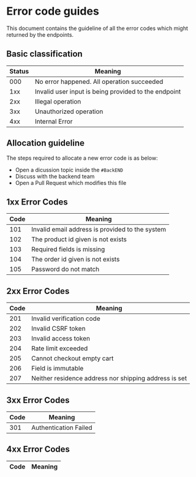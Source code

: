 # Error code guides

This document contains the guideline of all the error codes which might returned by the endpoints.

## Basic classification

| Status | Meaning                                              |
| ------ | ---------------------------------------------------- |
| 000    | No error happened. All operation succeeded           |
| 1xx    | Invalid user input is being provided to the endpoint |
| 2xx    | Illegal operation                                    |
| 3xx    | Unauthorized operation                               |
| 4xx    | Internal Error                                       |

## Allocation guideline

The steps required to allocate a new error code is as below:

- Open a dicussion topic inside the `#BackEND`
- Discuss with the backend team
- Open a Pull Request which modifies this file

## **1xx Error Codes**

| Code | Meaning                                         |
| ---- | ----------------------------------------------- |
| 101  | Invalid email address is provided to the system |
| 102  | The product id given is not exists              |
| 103  | Required fields is missing                      |
| 104  | The order id given is not exists                |
| 105  | Password do not match                           |

## **2xx Error Codes**

| Code | Meaning                                               |
| ---- | ----------------------------------------------------- |
| 201  | Invalid verification code                             |
| 202  | Invalid CSRF token                                    |
| 203  | Invalid access token                                  |
| 204  | Rate limit exceeded                                   |
| 205  | Cannot checkout empty cart                            |
| 206  | Field is immutable                                    |
| 207  | Neither residence address nor shipping address is set |

## **3xx Error Codes**

| Code | Meaning               |
| ---- | --------------------- |
| 301  | Authentication Failed |

## **4xx Error Codes**

| Code | Meaning |
| ---- | ------- |
